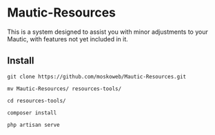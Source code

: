 # Mautic-Resources

This is a system designed to assist you with minor adjustments to your Mautic, with features not yet included in it.

## Install

```
git clone https://github.com/moskoweb/Mautic-Resources.git

mv Mautic-Resources/ resources-tools/

cd resources-tools/

composer install

php artisan serve
```

